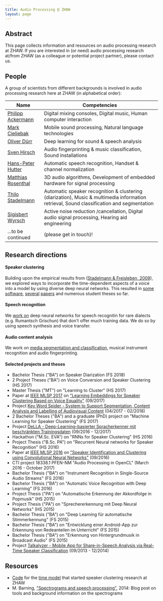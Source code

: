 ```yaml
---
title: Audio Processing @ ZHAW
layout: page
---
```


## Abstract

This page collects information and resources on audio processing research at ZHAW. If you are interested in (or need) audio processing research at/from ZHAW (as a colleague or potential project partner), please contact us.

## People

A group of scientists from different backgrounds is involved in audio processing research here at ZHAW (in alphabetical order):

| Name | Competencies | 
| --- | --- |
| [Philipp Ackermann](http://www.zhaw.ch/=acke) | Digital mixing consoles, Digital music, Human computer interaction |
| [Mark Cieliebak](http://www.zhaw.ch/=ciel) | Mobile sound processing, Natural language technologies |
| [Oliver Dürr](http://www.zhaw.ch/=dueo) | Deep learning for sound & speech analysis |
| [Sven Hirsch](http://www.zhaw.ch/=hirc) | Audio fingerprinting & music classification, Sound installations |
| [Hans-Peter Hutter](http://www.zhaw.ch/=huhp) | Automatic speech recognition, Handset & channel normalization |
| [Matthias Rosenthal](http://www.zhaw.ch/=rosn) | 3D audio algorithms, Development of embedded hardware for signal processing |
| [Thilo Stadelmann](http://www.zhaw.ch/=stdm) | Automatic speaker recognition & clustering (diarization), Music & multimedia information retrieval, Sound classification and segmentation |
| [Sigisbert Wyrsch](http://www.zhaw.ch/=wyrs) | Active noise reduction /cancellation, Digital audio signal processing, Hearing aid engineering |
| ...to be continued | (please get in touch)! |

## Research directions

#### Speaker clustering

Building upon the empirical results from ([Stadelmann & Freisleben, 2009](https://stdm.github.io/downloads/papers/ACMMM_2009.pdf)), we explored ways to incorporate the time-dependent aspects of a voice into a model by using diverse deep neural networks. This resulted in [some software](http://www.zhaw.ch/fileadmin/php_includes/popup/projekt-detail.php?projektnr=1799), [several](https://stdm.github.io/downloads/papers/MLSP_2016.pdf) [papers](https://stdm.github.io/downloads/papers/MLSP_2017.pdf) and numerous student theses so far.

#### Speech recognition

We [work on](https://www.zhaw.ch/no_cache/de/forschung/personen-publikationen-projekte/detailansicht-projekt/projekt/3012/) deep neural networks for speech recognitin for rare dialects (e.g. Rumantsch Grischun) that don't offer much training data. We do so by using speech synthesis and voice transfer.

#### Audio content analysis

We work on [media segmentation and classification](https://www.eurospider.com/de/know-how/medienanalyse/168-key-word-spider), musical instrument recognition and audio fingerprinting.

#### Selected projects and theses

* Bachelor Thesis ("BA") on Speaker Diarization (FS 2018)
* 2 Project Theses ("BA") on Voice Conversion and Speaker Clustering (HS 2017)
* Master Thesis ("MT") on "Learning to Cluster" (HS 2017)
* Paper at [IEEE MLSP 2017](http://mlsp2017.conwiz.dk/home.htm) on ["Learning Embeddings for Speaker Clustering Based on Voice Equality"](https://www.zhaw.ch/no_cache/de/forschung/personen-publikationen-projekte/detailansicht-publikation/publikation/212963/) (09/2017)
* Project [Key Word Spider - System to Support Segmentation, Content Analysis and Labelling of Audiovisual Content](https://www.eurospider.com/de/know-how/medienanalyse/168-key-word-spider) (04/2017 - 02/2018)
* 2 Bachelor Theses ("BA") and a graduate (PhD) project on "Machine Learning for Speaker Clustering" (FS 2017)
* Project [DeLLA - Deep-Learning-basierter Spracherkenner mit beschränkten Trainingsdaten](https://www.zhaw.ch/no_cache/de/forschung/personen-publikationen-projekte/detailansicht-projekt/projekt/3012/) (09/2016 - 12/2017)
* Hackathon ("M.Sc. EVA") on "RNNs for Speaker Clustering" (HS 2016)
* Project Thesis ("B.Sc. PA") on "Recurrent Neural networks for Speaker Recognition" (HS 2016)
* Paper at [IEEE MLSP 2016](http://mlsp2016.conwiz.dk/home.htm) on ["Speaker Identification and Clustering using Convolutional Neural Networks"](https://www.zhaw.ch/no_cache/de/forschung/personen-publikationen-projekte/detailansicht-publikation/publikation/210537/) (09/2016)
* CTI project 18338.1 PFEN-NM "Audio Processing in OpenCL" (March 2016 - October 2017)
* Bachelor Thesis ("BA") on "Instrument Recognition in Single-Source Audio Streams" (FS 2016)
* Bachelor Thesis ("BA") on "Automatic Voice Recognition with Deep Learning" (FS 2016)
* Project Thesis ("PA") on "Automatische Erkennung der Akkordfolge in Popmusik" (HS 2015)
* Project Thesis ("PA") on "Sprechererkennung mit Deep Neural Networks" (HS 2015)
* Bachelor Thesis ("BA") on "Deep Learning für automatische Stimmerkennung" (FS 2015)
* Bachelor Thesis ("BA") on "Entwicklung einer Android-App zur Erkennung von Redeanteilen im Unterricht" (FS 2015)
* Bachelor Thesis ("BA") on "Erkennung von Hintergrundmusik in Broadcast Audio" (FS 2015)
* Project [Talkalyzer - Mobile App for Share-in-Speech Analysis via Real-Time Speaker Classification](http://www.zhaw.ch/fileadmin/php_includes/popup/projekt-detail.php?projektnr=1799) (09/2013 - 12/2014)

## Resources

  * [Code](https://github.com/stdm/time_model) for the [time model](https://stdm.github.io/downloads/papers/ACMMM_2009.pdf) that started speaker clustering research at ZHAW
  * M. Barning, ["Spectrograms and speech processing"](http://www.web3.lu/spectrogram-speech-processing/), 2014: Blog post on tools and background information on the spectrograms